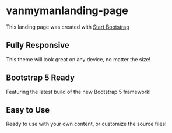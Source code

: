 # vanmymanlanding-page

This landing page was created with [Start Bootstrap](https://startbootstrap.com/previews/landing-page) 

## Fully Responsive
This theme will look great on any device, no matter the size!

## Bootstrap 5 Ready
Featuring the latest build of the new Bootstrap 5 framework!

## Easy to Use
Ready to use with your own content, or customize the source files!
